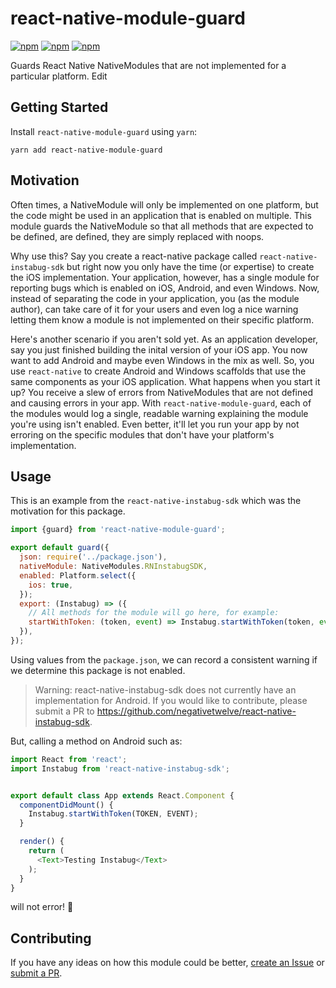 # react-native-module-guard

[![npm](https://img.shields.io/npm/v/react-native-module-guard.svg)](https://www.npmjs.com/package/react-native-module-guard)
[![npm](https://img.shields.io/npm/dt/react-native-module-guard.svg)](https://www.npmjs.com/package/react-native-module-guard)
[![npm](https://img.shields.io/npm/l/react-native-module-guard.svg)](https://github.com/negativetwelve/react-native-package/blob/master/LICENSE)

Guards React Native NativeModules that are not implemented for a particular platform. Edit

## Getting Started

Install `react-native-module-guard` using `yarn`:

```shell
yarn add react-native-module-guard
```

## Motivation

Often times, a NativeModule will only be implemented on one platform, but the code might be used in an application that is enabled on multiple. This module guards the NativeModule so that all methods that are expected to be defined, are defined, they are simply replaced with noops.

Why use this? Say you create a react-native package called `react-native-instabug-sdk` but right now you only have the time (or expertise) to create the iOS implementation. Your application, however, has a single module for reporting bugs which is enabled on iOS, Android, and even Windows. Now, instead of separating the code in your application, you (as the module author), can take care of it for your users and even log a nice warning letting them know a module is not implemented on their specific platform.

Here's another scenario if you aren't sold yet. As an application developer, say you just finished building the inital version of your iOS app. You now want to add Android and maybe even Windows in the mix as well. So, you use `react-native` to create Android and Windows scaffolds that use the same components as your iOS application. What happens when you start it up? You receive a slew of errors from NativeModules that are not defined and causing errors in your app. With `react-native-module-guard`, each of the modules would log a single, readable warning explaining the module you're using isn't enabled. Even better, it'll let you run your app by not erroring on the specific modules that don't have your platform's implementation.

## Usage

This is an example from the `react-native-instabug-sdk` which was the motivation for this package.

```javascript
import {guard} from 'react-native-module-guard';

export default guard({
  json: require('../package.json'),
  nativeModule: NativeModules.RNInstabugSDK,
  enabled: Platform.select({
    ios: true,
  });
  export: (Instabug) => ({
    // All methods for the module will go here, for example:
    startWithToken: (token, event) => Instabug.startWithToken(token, event),
  }),
});
```

Using values from the `package.json`, we can record a consistent warning if we determine this package is not enabled.

> Warning: react-native-instabug-sdk does not currently have an implementation for Android. If you would like to contribute, please submit a PR to https://github.com/negativetwelve/react-native-instabug-sdk.

But, calling a method on Android such as:

```javascript
import React from 'react';
import Instabug from 'react-native-instabug-sdk';


export default class App extends React.Component {
  componentDidMount() {
    Instabug.startWithToken(TOKEN, EVENT);
  }

  render() {
    return (
      <Text>Testing Instabug</Text>
    );
  }
}
```

will not error! :tada:

## Contributing

If you have any ideas on how this module could be better, [create an Issue](https://github.com/negativetwelve/react-native-package/issues) or [submit a PR](https://github.com/negativetwelve/react-native-package/pulls).
